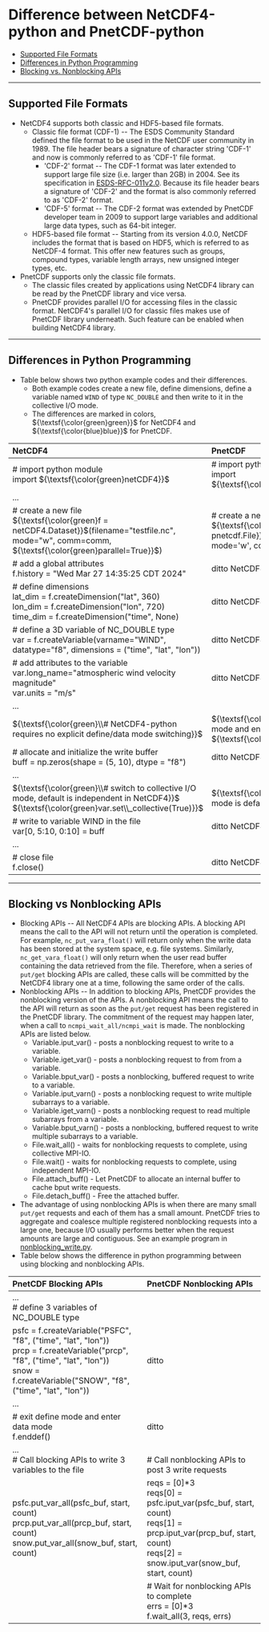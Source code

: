 # Difference between NetCDF4-python and PnetCDF-python

* [Supported File Formats](#supported-file-formats)
* [Differences in Python Programming](#differences-in-python-programming)
* [Blocking vs. Nonblocking APIs](#blocking-vs-nonblocking-apis)

---

## Supported File Formats
* NetCDF4 supports both classic and HDF5-based file formats.
  + Classic file format (CDF-1) -- The ESDS Community Standard defined the file format
    to be used in the NetCDF user community in 1989. The file header bears a
    signature of character string 'CDF-1' and now is commonly referred to as
    'CDF-1' file format.
    * 'CDF-2' format -- The CDF-1 format was later extended to support large
      file size (i.e.  larger than 2GB) in 2004. See its specification in
      [ESDS-RFC-011v2.0](https://cdn.earthdata.nasa.gov/conduit/upload/496/ESDS-RFC-011v2.00.pdf).
      Because its file header bears a signature of 'CDF-2' and the format is
      also commonly referred to as 'CDF-2' format.
    * 'CDF-5' format -- The CDF-2 format was extended by PnetCDF developer team
      in 2009 to support large variables and additional large data types, such
      as 64-bit integer.
  + HDF5-based file format -- Starting from its version 4.0.0, NetCDF includes
    the format that is based on HDF5, which is referred to as NetCDF-4 format.
    This offer new features such as groups, compound types, variable length
    arrays, new unsigned integer types, etc.
* PnetCDF supports only the classic file formats.
  + The classic files created by applications using NetCDF4 library can be read
    by the PnetCDF library and vice versa.
  + PnetCDF provides parallel I/O for accessing files in the classic format.
    NetCDF4's parallel I/O for classic files makes use of PnetCDF library
    underneath. Such feature can be enabled when building NetCDF4 library.

---

## Differences in Python Programming
* Table below shows two python example codes and their differences.
  + Both example codes create a new file, define dimensions, define a variable
    named `WIND` of type `NC_DOUBLE` and then write to it in the collective I/O
    mode.
  + The differences are marked in colors, ${\textsf{\color{green}green}}$ for
    NetCDF4 and ${\textsf{\color{blue}blue}}$ for PnetCDF.

| NetCDF4 | PnetCDF |
|:-------|:--------|
| # import python module<br>import ${\textsf{\color{green}netCDF4}}$ | # import python module<br>import ${\textsf{\color{blue}pnetcdf}}$ |
| ... ||
| # create a new file<br>${\textsf{\color{green}f = netCDF4.Dataset}}$(filename="testfile.nc", mode="w", comm=comm, ${\textsf{\color{green}parallel=True}}$) | # create a new file<br>${\textsf{\color{blue}f = pnetcdf.File}}$(filename="testfile.nc", mode='w', comm=comm) |
| # add a global attributes<br>f.history = "Wed Mar 27 14:35:25 CDT 2024" | ditto NetCDF4 |
| # define dimensions<br>lat_dim = f.createDimension("lat", 360)<br>lon_dim = f.createDimension("lon", 720)<br>time_dim = f.createDimension("time", None) | ditto NetCDF4 |
| # define a 3D variable of NC_DOUBLE type<br>var = f.createVariable(varname="WIND", datatype="f8", dimensions = ("time", "lat", "lon")) | ditto NetCDF4 |
| # add attributes to the variable<br>var.long_name="atmospheric wind velocity magnitude"<br>var.units = "m/s" | ditto NetCDF4 |
| ... ||
| ${\textsf{\color{green}\\# NetCDF4-python requires no explicit define/data mode switching}}$ | ${\textsf{\color{blue}\\# exit define mode and enter data mode}}$<br>${\textsf{\color{blue}f.enddef()}}$ | |
| # allocate and initialize the write buffer<br>buff = np.zeros(shape = (5, 10), dtype = "f8") | ditto NetCDF4 |
| ... ||
| ${\textsf{\color{green}\\# switch to collective I/O mode, default is independent in NetCDF4}}$<br>${\textsf{\color{green}var.set\\_collective(True)}}$ | ${\textsf{\color{blue}\\# collective I/O mode is default in PnetCDF}}$ |
| # write to variable WIND in the file<br>var[0, 5:10, 0:10] = buff | ditto NetCDF4 |
| ... ||
| # close file<br>f.close() | ditto NetCDF4 |

---

## Blocking vs Nonblocking APIs
* Blocking APIs -- All NetCDF4 APIs are blocking APIs. A blocking API means the
  call to the API will not return until the operation is completed. For
  example, `nc_put_vara_float()` will return only when the write data has been
  stored at the system space, e.g. file systems. Similarly,
  `nc_get_vara_float()` will only return when the user read buffer containing
  the data retrieved from the file. Therefore, when a series of `put/get`
  blocking APIs are called, these calls will be committed by the NetCDF4
  library one at a time, following the same order of the calls.
* Nonblocking APIs -- In addition to blocking APIs, PnetCDF provides the
  nonblocking version of the APIs. A nonblocking API means the call to the API
  will return as soon as the `put/get` request has been registered in the
  PnetCDF library. The commitment of the request may happen later, when a call
  to `ncmpi_wait_all/ncmpi_wait` is made. The nonblocking APIs are listed below.
  + Variable.iput_var() - posts a nonblocking request to write to a variable.
  + Variable.iget_var() - posts a nonblocking request to from from a variable.
  + Variable.bput_var() - posts a nonblocking, buffered request to write to a variable.
  + Variable.iput_varn() - posts a nonblocking request to write multiple subarrays to a variable.
  + Variable.iget_varn() - posts a nonblocking request to read multiple subarrays from a variable.
  + Variable.bput_varn() - posts a nonblocking, buffered request to write multiple subarrays to a variable.
  + File.wait_all() - waits for nonblocking requests to complete, using collective MPI-IO.
  + File.wait() - waits for nonblocking requests to complete, using independent MPI-IO.
  + File.attach_buff() - Let PnetCDF to allocate an internal buffer to cache bput write requests.
  + File.detach_buff() - Free the attached buffer.
* The advantage of using nonblocking APIs is when there are many small
  `put/get` requests and each of them has a small amount.  PnetCDF tries to
  aggregate and coalesce multiple registered nonblocking requests into a large
  one, because I/O usually performs better when the request amounts are large
  and contiguous. See an example program in
  [nonblocking_write.py](../examples/nonblocking/nonblocking_write.py).
* Table below shows the difference in python programming between using blocking
  and nonblocking APIs.

| PnetCDF Blocking APIs | PnetCDF Nonblocking APIs |
|:-------|:--------|
| ...<br># define 3 variables of NC_DOUBLE type ||
| psfc = f.createVariable("PSFC", "f8", ("time", "lat", "lon"))<br>prcp = f.createVariable("prcp", "f8", ("time", "lat", "lon"))<br>snow = f.createVariable("SNOW", "f8", ("time", "lat", "lon")) | ditto |
| ... ||
| # exit define mode and enter data mode<br>f.enddef() | ditto |
| ...<br># Call blocking APIs to write 3 variables to the file | <br># Call nonblocking APIs to post 3 write requests |
| psfc.put_var_all(psfc_buf, start, count)<br>prcp.put_var_all(prcp_buf, start, count)<br>snow.put_var_all(snow_buf, start, count)<br>| reqs = [0]*3<br>reqs[0] = psfc.iput_var(psfc_buf, start, count)<br>reqs[1] = prcp.iput_var(prcp_buf, start, count)<br>reqs[2] = snow.iput_var(snow_buf, start, count)|
| | # Wait for nonblocking APIs to complete<br>errs = [0]*3<br>f.wait_all(3, reqs, errs)|


